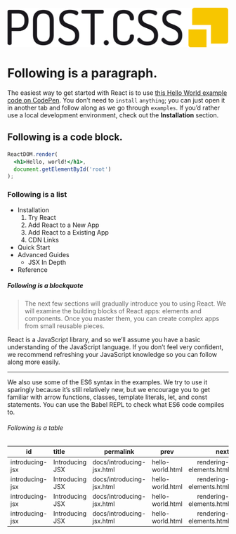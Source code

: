 
![image](https://raw.githubusercontent.com/jeffwcx/post.css/master/examples/logo.svg)

# Following is a paragraph.

The easiest way to get started with React is to use [this Hello World example code on CodePen](https://reactjs.org/redirect-to-codepen/hello-world). You don’t need to `install` `anything`; you can just open it in another tab and follow along as we go through `examples`. If you’d rather use a local development environment, check out the **Installation** section.

## Following is a code block.

```jsx
ReactDOM.render(
  <h1>Hello, world!</h1>,
  document.getElementById('root')
);
```

### Following is a list

+ Installation
  1. Try React
  2. Add React to a New App
  3. Add React to a Existing App
  4. CDN Links
+ Quick Start
+ Advanced Guides
  + JSX In Depth
+ Reference


##### Following is a blockquote

> The next few sections will gradually introduce you to using React. We will examine the building blocks of React apps: elements and components. Once you master them, you can create complex apps from small reusable pieces.


React is a JavaScript library, and so we’ll assume you have a basic understanding of the JavaScript language. If you don’t feel very confident, we recommend refreshing your JavaScript knowledge so you can follow along more easily.

--------------------

We also use some of the ES6 syntax in the examples. We try to use it sparingly because it’s still relatively new, but we encourage you to get familiar with arrow functions, classes, template literals, let, and const statements. You can use the Babel REPL to check what ES6 code compiles to.

###### Following is a table

| id |	title |	permalink |	prev |	next |
|---|:---|----|---|---:|
| introducing-jsx | Introducing JSX | docs/introducing-jsx.html | hello-world.html | rendering-elements.html |
| introducing-jsx | Introducing JSX | docs/introducing-jsx.html | hello-world.html | rendering-elements.html |
| introducing-jsx | Introducing JSX | docs/introducing-jsx.html | hello-world.html | rendering-elements.html |
| introducing-jsx | Introducing JSX | docs/introducing-jsx.html | hello-world.html | rendering-elements.html |

